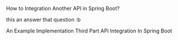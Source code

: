 How to Integration Another API in Spring Boot?

this an answer that question :b

An Example Implementation Third Part APi Integration In Spring Boot
